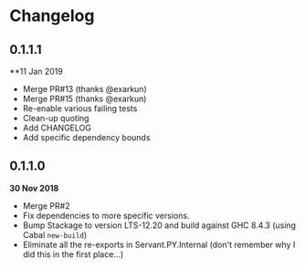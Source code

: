 # Changelog


## 0.1.1.1

**11 Jan 2019

- Merge PR#13 (thanks @exarkun)
- Merge PR#15 (thanks @exarkun)
- Re-enable various failing tests
- Clean-up quoting
- Add CHANGELOG
- Add specific dependency bounds

## 0.1.1.0

**30 Nov 2018**

- Merge PR#2
- Fix dependencies to more specific versions.
- Bump Stackage to version LTS-12.20 and build against GHC 8.4.3 (using Cabal `new-build`)
- Eliminate all the re-exports in Servant.PY.Internal (don't remember why I did this in the first place...)
